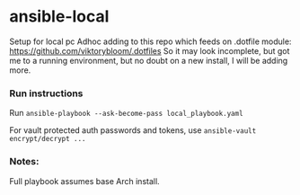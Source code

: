 # ansible-local
Setup for local pc
Adhoc adding to this repo which feeds on .dotfile module: https://github.com/viktorybloom/.dotfiles
So it may look incomplete, but got me to a running environment, but no doubt on a new install, I will be adding more. 

### Run instructions

Run `ansible-playbook --ask-become-pass local_playbook.yaml`

For vault protected auth passwords and tokens, use `ansible-vault encrypt/decrypt ...`

### Notes: 
Full playbook assumes base Arch install.  
